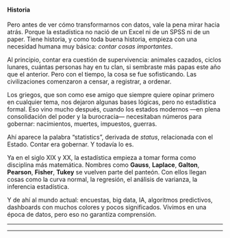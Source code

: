 #### Historia

<!--force-render-->

Pero antes de ver cómo transformarnos con datos, vale la pena mirar hacia atrás. Porque la estadística no nació de un Excel ni de un SPSS ni de un paper. Tiene historia, y como toda buena historia, empieza con una necesidad humana muy básica: *contar cosas importantes*.

Al principio, contar era cuestión de supervivencia: animales cazados, ciclos lunares, cuántas personas hay en tu clan, si sembraste más papas este año que el anterior. Pero con el tiempo, la cosa se fue sofisticando. Las civilizaciones comenzaron a censar, a registrar, a ordenar.

Los griegos, que son como ese amigo que siempre quiere opinar primero en cualquier tema, nos dejaron algunas bases lógicas, pero no estadística formal. Eso vino mucho después, cuando los estados modernos —en plena consolidación del poder y la burocracia— necesitaban números para gobernar: nacimientos, muertes, impuestos, guerras.

Ahí aparece la palabra “statistics”, derivada de *status*, relacionada con el Estado. Contar era gobernar. Y todavía lo es.

Ya en el siglo XIX y XX, la estadística empieza a tomar forma como disciplina más matemática. Nombres como **Gauss**, **Laplace**, **Galton**, **Pearson**, **Fisher**, **Tukey** se vuelven parte del panteón. Con ellos llegan cosas como la curva normal, la regresión, el análisis de varianza, la inferencia estadística.

Y de ahí al mundo actual: encuestas, big data, IA, algoritmos predictivos, dashboards con muchos colores y pocos significados. Vivimos en una época de datos, pero eso no garantiza comprensión.

---
---

